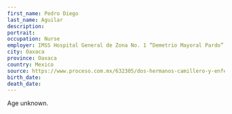 ```yaml
---
first_name: Pedro Diego
last_name: Aguilar
description: 
portrait: 
occupation: Nurse
employer: IMSS Hospital General de Zona No. 1 “Demetrio Mayoral Pardo”
city: Oaxaca
province: Oaxaca
country: Mexico
source: https://www.proceso.com.mx/632305/dos-hermanos-camillero-y-enfermero-mueren-por-covid-19-en-oaxaca
birth_date: 
death_date: 
---
```


Age unknown.